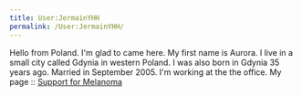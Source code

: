 ```yaml
---
title: User:JermainYHH
permalink: /User:JermainYHH/
---
```


Hello from Poland. I'm glad to came here. My first name is Aurora.
I live in a small city called Gdynia in western Poland.
I was also born in Gdynia 35 years ago. Married in September 2005. I'm working at the the office.
My page :: [Support for Melanoma](http://www.viagramelanomaattorney.com/melanoma-support-group-forum-help/)